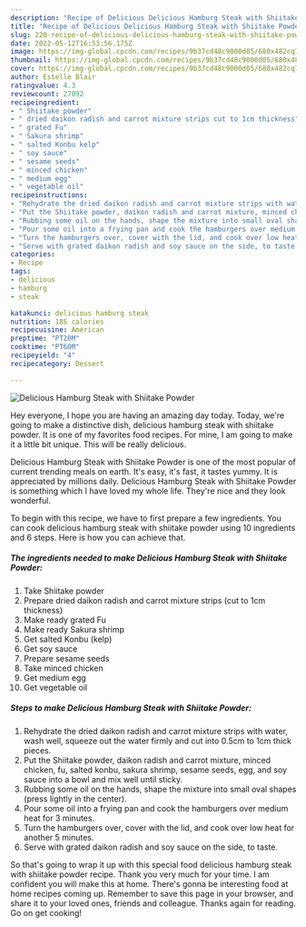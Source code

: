 ```yaml
---
description: "Recipe of Delicious Delicious Hamburg Steak with Shiitake Powder"
title: "Recipe of Delicious Delicious Hamburg Steak with Shiitake Powder"
slug: 220-recipe-of-delicious-delicious-hamburg-steak-with-shiitake-powder
date: 2022-05-12T16:53:56.175Z
image: https://img-global.cpcdn.com/recipes/9b37cd48c9000d05/680x482cq70/delicious-hamburg-steak-with-shiitake-powder-recipe-main-photo.jpg
thumbnail: https://img-global.cpcdn.com/recipes/9b37cd48c9000d05/680x482cq70/delicious-hamburg-steak-with-shiitake-powder-recipe-main-photo.jpg
cover: https://img-global.cpcdn.com/recipes/9b37cd48c9000d05/680x482cq70/delicious-hamburg-steak-with-shiitake-powder-recipe-main-photo.jpg
author: Estelle Blair
ratingvalue: 4.3
reviewcount: 27092
recipeingredient:
- " Shiitake powder"
- " dried daikon radish and carrot mixture strips cut to 1cm thickness"
- " grated Fu"
- " Sakura shrimp"
- " salted Konbu kelp"
- " soy sauce"
- " sesame seeds"
- " minced chicken"
- " medium egg"
- " vegetable oil"
recipeinstructions:
- "Rehydrate the dried daikon radish and carrot mixture strips with water, wash well, squeeze out the water firmly and cut into 0.5cm to 1cm thick pieces."
- "Put the Shiitake powder, daikon radish and carrot mixture, minced chicken, fu, salted konbu, sakura shrimp, sesame seeds, egg, and soy sauce into a bowl and mix well until sticky."
- "Rubbing some oil on the hands, shape the mixture into small oval shapes (press lightly in the center)."
- "Pour some oil into a frying pan and cook the hamburgers over medium heat for 3 minutes."
- "Turn the hamburgers over, cover with the lid, and cook over low heat for another 5 minutes."
- "Serve with grated daikon radish and soy sauce on the side, to taste."
categories:
- Recipe
tags:
- delicious
- hamburg
- steak

katakunci: delicious hamburg steak 
nutrition: 185 calories
recipecuisine: American
preptime: "PT20M"
cooktime: "PT60M"
recipeyield: "4"
recipecategory: Dessert

---
```



![Delicious Hamburg Steak with Shiitake Powder](https://img-global.cpcdn.com/recipes/9b37cd48c9000d05/680x482cq70/delicious-hamburg-steak-with-shiitake-powder-recipe-main-photo.jpg)

Hey everyone, I hope you are having an amazing day today. Today, we're going to make a distinctive dish, delicious hamburg steak with shiitake powder. It is one of my favorites food recipes. For mine, I am going to make it a little bit unique. This will be really delicious.



Delicious Hamburg Steak with Shiitake Powder is one of the most popular of current trending meals on earth. It's easy, it's fast, it tastes yummy. It is appreciated by millions daily. Delicious Hamburg Steak with Shiitake Powder is something which I have loved my whole life. They're nice and they look wonderful.


To begin with this recipe, we have to first prepare a few ingredients. You can cook delicious hamburg steak with shiitake powder using 10 ingredients and 6 steps. Here is how you can achieve that.

<!--inarticleads1-->

##### The ingredients needed to make Delicious Hamburg Steak with Shiitake Powder:

1. Take  Shiitake powder
1. Prepare  dried daikon radish and carrot mixture strips (cut to 1cm thickness)
1. Make ready  grated Fu
1. Make ready  Sakura shrimp
1. Get  salted Konbu (kelp)
1. Get  soy sauce
1. Prepare  sesame seeds
1. Take  minced chicken
1. Get  medium egg
1. Get  vegetable oil




<!--inarticleads2-->

##### Steps to make Delicious Hamburg Steak with Shiitake Powder:

1. Rehydrate the dried daikon radish and carrot mixture strips with water, wash well, squeeze out the water firmly and cut into 0.5cm to 1cm thick pieces.
1. Put the Shiitake powder, daikon radish and carrot mixture, minced chicken, fu, salted konbu, sakura shrimp, sesame seeds, egg, and soy sauce into a bowl and mix well until sticky.
1. Rubbing some oil on the hands, shape the mixture into small oval shapes (press lightly in the center).
1. Pour some oil into a frying pan and cook the hamburgers over medium heat for 3 minutes.
1. Turn the hamburgers over, cover with the lid, and cook over low heat for another 5 minutes.
1. Serve with grated daikon radish and soy sauce on the side, to taste.




So that's going to wrap it up with this special food delicious hamburg steak with shiitake powder recipe. Thank you very much for your time. I am confident you will make this at home. There's gonna be interesting food at home recipes coming up. Remember to save this page in your browser, and share it to your loved ones, friends and colleague. Thanks again for reading. Go on get cooking!
